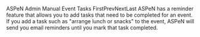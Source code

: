 ASPeN Admin Manual
Event Tasks
FirstPrevNextLast
ASPeN has a reminder feature that allows you to add tasks that need to be completed for an event.  If you add a task such as "arrange lunch or snacks" to the event, ASPeN will send you email reminders until you mark that task completed.